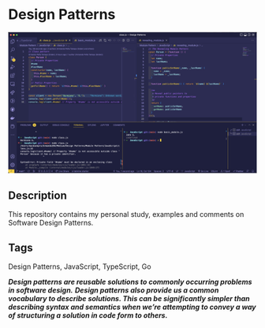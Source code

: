 # Design Patterns

![Design Patterns](assets/Design%20Patterns.png)

## Description

This repository contains my personal study, examples and comments on Software Design Patterns.

## Tags

Design Patterns, JavaScript, TypeScript, Go

***Design patterns are reusable solutions to commonly occurring problems in software design.***
***Design patterns also provide us a common vocabulary to describe solutions. This can be significantly simpler than describing syntax and semantics when we’re attempting to convey a way of structuring a solution in code form to others.***
